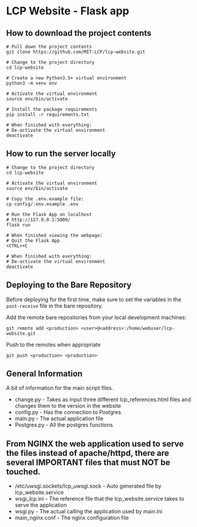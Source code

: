 # LCP Website - Flask app

## How to download the project contents

    # Pull down the project contents
    git clone https://github.com/MIT-LCP/lcp-website.git

    # Change to the project directory
    cd lcp-website

    # Create a new Python3.5+ virtual environment
    python3 -m venv env

    # Activate the virtual environment
    source env/bin/activate

    # Install the package requirements
    pip install -r requirements.txt

    # When finished with everything:
    # De-activate the virtual environment
    deactivate

## How to run the server locally

    # Change to the project directory
    cd lcp-website

    # Activate the virtual environment
    source env/bin/activate

    # Copy the .env.example file:
    cp config/.env.example .env

    # Run the Flask App on localhost
    # http://127.0.0.1:5000/
    flask run

    # When finished viewing the webpage:
    # Quit the Flask App
    <CTRL>+C

    # When finished with everything:
    # De-activate the virtual environment
    deactivate

## Deploying to the Bare Repository

Before deploying for the first time, make sure to set the variables in the `post-receive` file in the bare repository.

Add the remote bare repositories from your local development machines:

`git remote add <production> <user>@<address>:/home/webuser/lcp-website.git`

Push to the remotes when appropriate

`git push <production> <production>`

## General Information

A bit of information for the main script files.

- change.py - Takes as input three different lcp_references.html files and changes them to the version in the website
- config.py - Has the connection to Postgres
- main.py   - The actual application file
- Postgres.py - All the postgres functions

## From NGINX the web application used to serve the files instead of apache/httpd, there are several IMPORTANT files that must NOT be touched.

- /etc/uwsgi.sockets/lcp_uwsgi.sock - Auto generated file by lcp_website.service
- wsgi_lcp.ini  - The reference file that the lcp_website.service takes to serve the application
- wsgi.py - The actual calling the application used by main.ini
- main_nginx.conf - The nginx configuration file
